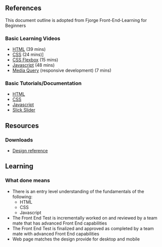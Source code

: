 ## References
This document outline is adopted from Fjorge Front-End-Learning for Beginners

### Basic Learning Videos
- [HTML](https://www.youtube.com/watch?v=FQdaUv95mR8) (39 mins)
- [CSS](https://www.youtube.com/watch?v=1PnVor36_40) (24 mins)] 
- [CSS Flexbox](https://www.youtube.com/watch?v=fYq5PXgSsbE) (15 mins)
- [Javascript](https://www.youtube.com/watch?v=W6NZfCO5SIk) (48 mins)
- [Media Query](https://www.youtube.com/watch?v=yU7jJ3NbPdA) (responsive development) (7 mins)

### Basic Tutorials/Documentation
- [HTML](https://www.w3schools.com/html/default.asp)
- [CSS](https://www.w3schools.com/css/default.asp)
- [Javascript](https://www.w3schools.com/js/default.asp)
- [Slick Slider](https://kenwheeler.github.io/slick/)

## Resources
### Downloads
- [Design reference](https://xd.adobe.com/view/d18f336f-9717-4ea4-a962-897462c2c80e-84dc/grid/)

## Learning
### What done means
- There is an entry level understanding of the fundamentals of the following:
  - HTML
  - CSS
  - Javascript
- The Front End Test is incrementally worked on and reviewed by a team mate that has advanced Front End capabilities
- The Front End Test is finalized and approved as completed by a team mate with advanced Front End capabilities
- Web page matches the design provide for desktop and mobile
